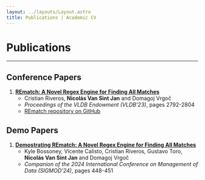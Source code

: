 ```yaml
---
layout: ../layouts/Layout.astro
title: Publications | Academic CV
---
```


# Publications

---

## Conference Papers

1. [**REmatch: A Novel Regex Engine for Finding All Matches**](https://doi.org/10.14778/3611479.3611488)
   - Cristian Riveros, **Nicolás Van Sint Jan** and Domagoj Vrgoč
   - _Proceedings of the VLDB Endowment (VLDB'23)_, pages 2792-2804
   - [REmatch repository on GitHub](https://github.com/REmatchChile/REmatch)

## Demo Papers

1. [**Demostrating REmatch: A Novel Regex Engine for Finding All Matches**](https://doi.org/10.1145/3626246.3654746)
   - Kyle Bossoney, Vicente Calisto, Cristian Riveros, Gustavo Toro, **Nicolás Van Sint Jan** and Domagoj Vrgoč
   - _Companion of the 2024 International Conference on Management of Data (SIGMOD'24)_, pages 448-451
